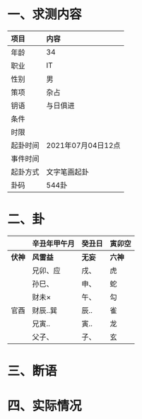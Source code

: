 # 一、求测内容
|项目|内容|
|:-|:-|
|年龄|34|
|职业|IT|
|性别|男|
|策项|杂占|
|钥语|与日俱进|
|条件||
|时限||
|起卦时间|2021年07月04日12点|
|事件时间||
|起卦方式|文字笔画起卦|
|卦码|544卦|

# 二、卦
||辛丑年甲午月|癸丑日|寅卯空|
|:-|:-|:-|:-|
|**伏神**|**风雷益**|**无妄**|**六神**|
||兄卯、应|戌、|虎|
||孙巳、|申、|蛇|
||财未×|午、|勾|
|官酉|财辰..巽|辰..|雀|
||兄寅..|寅..|龙|
||父子、|子、|玄|


# 三、断语

# 四、实际情况